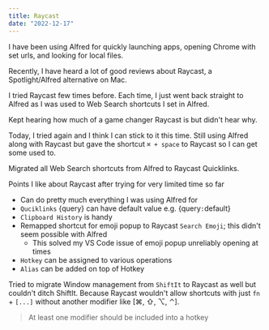 ```yaml
---
title: Raycast
date: "2022-12-17"
---
```


I have been using Alfred for quickly launching apps, opening Chrome with set urls, and looking for local files.

Recently, I have heard a lot of good reviews about Raycast, a Spotlight/Alfred alternative on Mac.

I tried Raycast few times before.
Each time, I just went back straight to Alfred as I was used to Web Search shortcuts I set in Alfred.

Kept hearing how much of a game changer Raycast is but didn't hear why.

Today, I tried again and I think I can stick to it this time.
Still using Alfred along with Raycast but gave the shortcut `⌘ + space` to Raycast so I can get some used to.

Migrated all Web Search shortcuts from Alfred to Raycast Quicklinks.

Points I like about Raycast after trying for very limited time so far

- Can do pretty much everything I was using Alfred for
- `Quciklinks` {query} can have default value e.g. {query`:`default}
- `Clipboard History` is handy
- Remapped shortcut for emoji popup to Raycast `Search Emoji`; this didn't seem possible with Alfred
  - This solved my VS Code issue of emoji popup unreliably opening at times
- `Hotkey` can be assigned to various operations
- `Alias` can be added on top of Hotkey

Tried to migrate Window management from `ShiftIt` to Raycast as well but couldn't ditch ShiftIt.
Because Raycast wouldn't allow shortcuts with just `fn` + `[...]` without another modifier like [⌘, ⇧, ⌥, ⌃].


> At least one modifier should be included into a hotkey
